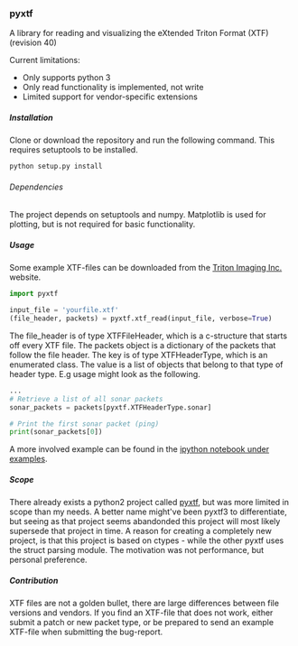 ### pyxtf
A library for reading and visualizing the eXtended Triton Format (XTF) (revision 40)

Current limitations:
 - Only supports python 3
 - Only read functionality is implemented, not write
 - Limited support for vendor-specific extensions

##### Installation
Clone or download the repository and run the following command. This requires setuptools to be installed.

```bash
python setup.py install
```

###### Dependencies
The project depends on setuptools and numpy. Matplotlib is used for plotting, but is not required for basic functionality.

##### Usage
Some example XTF-files can be downloaded from the [Triton Imaging Inc.](http://www.tritonimaginginc.com/site/content/public/downloads/DemoFiles/DemoFiles.zip) website.

```python
import pyxtf

input_file = 'yourfile.xtf'
(file_header, packets) = pyxtf.xtf_read(input_file, verbose=True)
```

The file_header is of type XTFFileHeader, which is a c-structure that starts off every XTF file. The packets object is a dictionary of the packets that follow the file header. The key is of type XTFHeaderType, which is an enumerated class. The value is a list of objects that belong to that type of header type. E.g usage might look as the following.

```python
...
# Retrieve a list of all sonar packets
sonar_packets = packets[pyxtf.XTFHeaderType.sonar]

# Print the first sonar packet (ping)
print(sonar_packets[0])
```

A more involved example can be found in the [ipython notebook under examples](http://nbviewer.jupyter.org/github/oysstu/pyxtf/blob/master/examples/sonar_example.ipynb).

##### Scope
There already exists a python2 project called [pyxtf](https://github.com/shamrin/pyxtf), but was more limited in scope than my needs. A better name might've been pyxtf3 to differentiate, but seeing as that project seems abandonded this project will most likely supersede that project in time. A reason for creating a completely new project, is that this project is based on ctypes - while the other pyxtf uses the struct parsing module. The motivation was not performance, but personal preference.


##### Contribution
XTF files are not a golden bullet, there are large differences between file versions and vendors. If you find an XTF-file that does not work, either submit a patch or new packet type, or be prepared to send an example XTF-file when submitting the bug-report.


